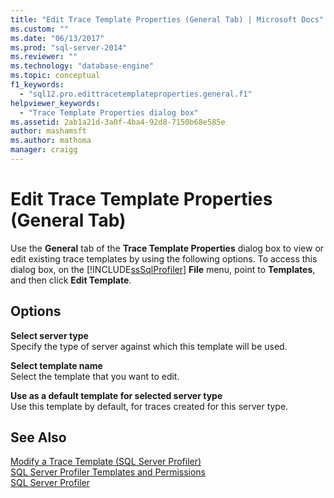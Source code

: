 ```yaml
---
title: "Edit Trace Template Properties (General Tab) | Microsoft Docs"
ms.custom: ""
ms.date: "06/13/2017"
ms.prod: "sql-server-2014"
ms.reviewer: ""
ms.technology: "database-engine"
ms.topic: conceptual
f1_keywords: 
  - "sql12.pro.edittracetemplateproperties.general.f1"
helpviewer_keywords: 
  - "Trace Template Properties dialog box"
ms.assetid: 2ab1a21d-3a0f-4ba4-92d8-7150b68e585e
author: mashamsft
ms.author: mathoma
manager: craigg
---
```

# Edit Trace Template Properties (General Tab)
  Use the **General** tab of the **Trace Template Properties** dialog box to view or edit existing trace templates by using the following options. To access this dialog box, on the [!INCLUDE[ssSqlProfiler](../includes/sssqlprofiler-md.md)] **File** menu, point to **Templates**, and then click **Edit Template**.  
  
## Options  
 **Select server type**  
 Specify the type of server against which this template will be used.  
  
 **Select template name**  
 Select the template that you want to edit.  
  
 **Use as a default template for selected server type**  
 Use this template by default, for traces created for this server type.  
  
## See Also  
 [Modify a Trace Template &#40;SQL Server Profiler&#41;](modify-a-trace-template-sql-server-profiler.md)   
 [SQL Server Profiler Templates and Permissions](../tools/sql-server-profiler/sql-server-profiler-templates-and-permissions.md)   
 [SQL Server Profiler](../tools/sql-server-profiler/sql-server-profiler.md)  
  
  
